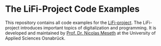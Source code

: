 # The LiFi-Project Code Examples

This repository contains all code examples for the [LiFi-project](https://lifi.datalit.de/). The LiFi-project introduces important topics of digitalization and programming. It is developed and maintained by [Prof. Dr. Nicolas Meseth](https://www.hs-osnabrueck.de/prof-dr-nicolas-meseth/) at the University of Applied Sciences Osnabrück.
